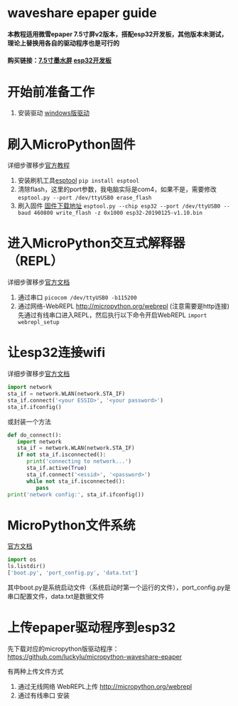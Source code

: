 # waveshare epaper guide

#### 本教程适用微雪epaper 7.5寸屏v2版本，搭配esp32开发板，其他版本未测试，理论上替换用各自的驱动程序也是可行的

#### 购买链接：[7.5寸墨水屏](https://item.taobao.com/item.htm?ut_sk=1.XfYIWYa87DgDAIXd0h3uTjaJ_21380790_1639874496836.Copy.1&id=558747822216&sourceType=item&price=273&suid=59FFEFE9-8EB1-467C-910E-4833EC9CFB23&shareUniqueId=14173726027&un=e0cc3b15d2028c114c6e4bed9157ce66&share_crt_v=1&un_site=0&spm=a2159r.13376460.0.0&sp_tk=5LiN5Yiw5LiK5LiK5LuW5aSa6YKj552A5piv5bm05LuW&cpp=1&shareurl=true&short_name=h.fijX7EN&bxsign=scdfovVtR9MgM8hxudN8VZo6XA7IRa04vxma1xw4aU1xaPRiDHBXpf5wBajJAiP_8HQitYNj1oBUT1krOqJG0WP3cWNzy5HSP6m-L6_WESIxu0Up9TvnPxgQLFUVd3JolBN&sm=deeff5&app=chrome) [esp32开发板](https://item.taobao.com/item.htm?spm=a1z10.5-c-s.w4002-22579135905.9.7b9e74f6dWa8eS&id=584324378178)

# 开始前准备工作
1. 安装驱动  [windows版驱动](https://www.waveshare.net/w/upload/6/62/CP210x_USB_TO_UART.zip)

# 刷入MicroPython固件
详细步骤移步[官方教程](https://docs.micropython.org/en/latest/esp32/tutorial/intro.html)

1. 安装刷机工具[esptool](https://github.com/espressif/esptool/)
   `pip install esptool`
2. 清除flash，这里的port参数，我电脑实际是com4，如果不是，需要修改
   `esptool.py --port /dev/ttyUSB0 erase_flash`
3. 刷入固件 [固件下载地址](https://micropython.org/download/esp32/)
  `esptool.py --chip esp32 --port /dev/ttyUSB0 --baud 460800 write_flash -z 0x1000 esp32-20190125-v1.10.bin`

# 进入MicroPython交互式解释器（REPL）
详细步骤移步[官方文档](https://docs.micropython.org/en/latest/esp8266/tutorial/repl.html)
1. 通过串口
   `picocom /dev/ttyUSB0 -b115200`
2. 通过网络-WebREPL  http://micropython.org/webrepl (注意需要是http连接)
   先通过有线串口进入REPL，然后执行以下命令开启WebREPL
   `import webrepl_setup`

# 让esp32连接wifi
详细步骤移步[官方文档](https://docs.micropython.org/en/latest/esp8266/tutorial/network_basics.html)
  ```python
  import network
  sta_if = network.WLAN(network.STA_IF)
  sta_if.connect('<your ESSID>', '<your password>')
  sta_if.ifconfig()
  ```
  或封装一个方法
  ```python
  def do_connect():
     import network
     sta_if = network.WLAN(network.STA_IF)
     if not sta_if.isconnected():
        print('connecting to network...')
        sta_if.active(True)
        sta_if.connect('<essid>', '<password>')
        while not sta_if.isconnected():
           pass
  print('network config:', sta_if.ifconfig())
  ```


# MicroPython文件系统
[官方文档](https://docs.micropython.org/en/latest/esp8266/tutorial/filesystem.html)

```python
import os
ls.listdir()
['boot.py', 'port_config.py', 'data.txt']
```
其中boot.py是系统启动文件（系统启动时第一个运行的文件），port_config.py是串口配置文件，data.txt是数据文件

# 上传epaper驱动程序到esp32
先下载对应的micropython版驱动程序：https://github.com/luckylu/micropython-waveshare-epaper

有两种上传文件方式
1. 通过无线网络 WebREPL上传 http://micropython.org/webrepl
2. 通过有线串口 安装

